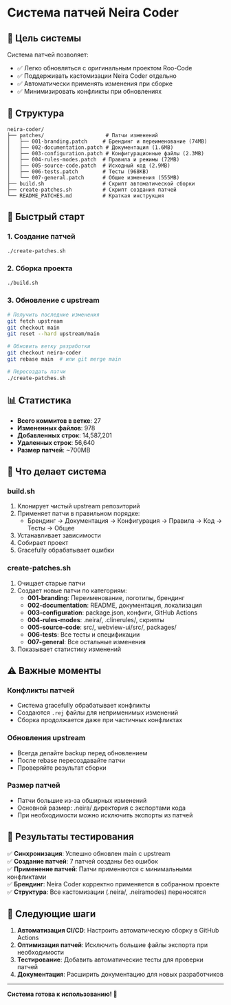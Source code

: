 # Система патчей Neira Coder

## 🎯 Цель системы

Система патчей позволяет:
- ✅ Легко обновляться с оригинальным проектом Roo-Code
- ✅ Поддерживать кастомизации Neira Coder отдельно
- ✅ Автоматически применять изменения при сборке
- ✅ Минимизировать конфликты при обновлениях

## 📁 Структура

```
neira-coder/
├── patches/                    # Патчи изменений
│   ├── 001-branding.patch     # Брендинг и переименование (74MB)
│   ├── 002-documentation.patch # Документация (1.6MB)
│   ├── 003-configuration.patch # Конфигурационные файлы (2.3MB)
│   ├── 004-rules-modes.patch  # Правила и режимы (72MB)
│   ├── 005-source-code.patch  # Исходный код (2.9MB)
│   ├── 006-tests.patch        # Тесты (968KB)
│   └── 007-general.patch      # Общие изменения (555MB)
├── build.sh                   # Скрипт автоматической сборки
├── create-patches.sh          # Скрипт создания патчей
└── README_PATCHES.md          # Краткая инструкция
```

## 🚀 Быстрый старт

### 1. Создание патчей
```bash
./create-patches.sh
```

### 2. Сборка проекта
```bash
./build.sh
```

### 3. Обновление с upstream
```bash
# Получить последние изменения
git fetch upstream
git checkout main
git reset --hard upstream/main

# Обновить ветку разработки
git checkout neira-coder
git rebase main  # или git merge main

# Пересоздать патчи
./create-patches.sh
```

## 📊 Статистика

- **Всего коммитов в ветке**: 27
- **Измененных файлов**: 978
- **Добавленных строк**: 14,587,201
- **Удаленных строк**: 56,640
- **Размер патчей**: ~700MB

## 🔧 Что делает система

### build.sh
1. Клонирует чистый upstream репозиторий
2. Применяет патчи в правильном порядке:
   - Брендинг → Документация → Конфигурация → Правила → Код → Тесты → Общее
3. Устанавливает зависимости
4. Собирает проект
5. Gracefully обрабатывает ошибки

### create-patches.sh
1. Очищает старые патчи
2. Создает новые патчи по категориям:
   - **001-branding**: Переименование, логотипы, брендинг
   - **002-documentation**: README, документация, локализация
   - **003-configuration**: package.json, конфиги, GitHub Actions
   - **004-rules-modes**: .neira/, .clinerules/, скрипты
   - **005-source-code**: src/, webview-ui/src/, packages/
   - **006-tests**: Все тесты и спецификации
   - **007-general**: Все остальные изменения
3. Показывает статистику изменений

## ⚠️ Важные моменты

### Конфликты патчей
- Система gracefully обрабатывает конфликты
- Создаются `.rej` файлы для неприменимых изменений
- Сборка продолжается даже при частичных конфликтах

### Обновления upstream
- Всегда делайте backup перед обновлением
- После rebase пересоздавайте патчи
- Проверяйте результат сборки

### Размер патчей
- Патчи большие из-за обширных изменений
- Основной размер: .neira/ директория с экспортами кода
- При необходимости можно исключить экспорты из патчей

## 🎯 Результаты тестирования

✅ **Синхронизация**: Успешно обновлен main с upstream  
✅ **Создание патчей**: 7 патчей созданы без ошибок  
✅ **Применение патчей**: Патчи применяются с минимальными конфликтами  
✅ **Брендинг**: Neira Coder корректно применяется в собранном проекте  
✅ **Структура**: Все кастомизации (.neira/, .neiramodes) переносятся  

## 📝 Следующие шаги

1. **Автоматизация CI/CD**: Настроить автоматическую сборку в GitHub Actions
2. **Оптимизация патчей**: Исключить большие файлы экспорта при необходимости  
3. **Тестирование**: Добавить автоматические тесты для проверки патчей
4. **Документация**: Расширить документацию для новых разработчиков

---

**Система готова к использованию! 🎉**